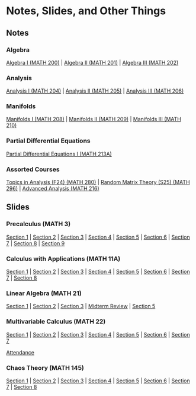 # Notes, Slides, and Other Things
## Notes
### Algebra 
[Algebra I (MATH 200)](/notes/algebra_i.pdf) | [Algebra II (MATH 201)](/notes/algebra_ii.pdf) | [Algebra III (MATH 202)](/notes/algebra_iii.pdf)
### Analysis 
[Analysis I (MATH 204)](/notes/analysis_i.pdf) | [Analysis II (MATH 205)](/notes/analysis_ii.pdf) | [Analysis III (MATH 206)](/notes/analysis_iii.pdf)
### Manifolds
[Manifolds I (MATH 208)](/notes/manifolds_i.pdf) | [Manifolds II (MATH 209)](/notes/manifolds_ii.pdf) | [Manifolds III (MATH 210)](/notes/manifolds_iii.pdf)
### Partial Differential Equations
[Partial Differential Equations I (MATH 213A)](/notes/partial_differential_equations_i.pdf)
### Assorted Courses
[Topics in Analysis (F24) (MATH 280)](/notes/analysis_topics_f24.pdf) | [Random Matrix Theory (S25) (MATH 296)](/notes/random_matrix_theory.pdf) | [Advanced Analysis (MATH 216)](/notes/advanced_analysis.pdf)
## Slides
### Precalculus (MATH 3)
[Section 1](/slides/3/section1.pdf) | 
[Section 2](/slides/3/section2.pdf) |
[Section 3](/slides/3/section3.pdf) |
[Section 4](/slides/3/section4.pdf) |
[Section 5](/slides/3/section5.pdf) |
[Section 6](/slides/3/section6.pdf) |
[Section 7](/slides/3/section7.pdf) |
[Section 8](/slides/3/section8.pdf) |
[Section 9](/slides/3/section9.pdf) 
### Calculus with Applications (MATH 11A)
[Section 1](/slides/11A/section1.pdf) |
[Section 2](/slides/11A/section2.pdf) |
[Section 3](/slides/11A/section3.pdf) |
[Section 4](/slides/11A/section4.pdf) |
[Section 5](/slides/11A/section5.pdf) |
[Section 6](/slides/11A/section6.pdf) |
[Section 7](/slides/11A/section7.pdf) |
[Section 8](/slides/11A/section8.pdf)
### Linear Algebra (MATH 21)
[Section 1](/slides/21/section1.pdf) |
[Section 2](/slides/21/section2.pdf) |
[Section 3](/slides/21/section3.pdf) |
[Midterm Review](/slides/21/midterm.pdf) |
[Section 5](/slides/21/section5.pdf)
### Multivariable Calculus (MATH 22)
[Section 1](/slides/22/section1.pdf) |
[Section 2](/slides/22/section2.pdf) |
[Section 3](/slides/22/section3.pdf) |
[Section 4](/slides/22/section4.pdf) |
[Section 5](/slides/22/section5.pdf) |
[Section 6](/slides/22/section6.pdf) |
[Section 7](/slides/22/section7.pdf) 

[Attendance](https://forms.gle/ZLmwiwM7kchnSFGZ9)
### Chaos Theory (MATH 145)
[Section 1](/slides/145/section1.pdf) |
[Section 2](/slides/145/section2.pdf) |
[Section 3](/slides/145/section3.pdf) |
[Section 4](/slides/145/section4.pdf) |
[Section 5](/slides/145/section5.pdf) |
[Section 6](/slides/145/section6.pdf) |
[Section 7](/slides/145/section7.pdf) |
[Section 8](/slides/145/section8.pdf) 
